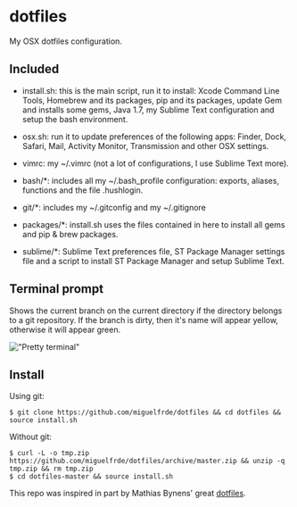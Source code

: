 dotfiles
========

My OSX dotfiles configuration.

Included
--------

- install.sh: this is the main script, run it to install: Xcode Command Line Tools, Homebrew and its packages, pip and its packages, update Gem and installs some gems, Java 1.7, my Sublime Text configuration and setup the bash environment.

- osx.sh: run it to update preferences of the following apps: Finder, Dock, Safari, Mail, Activity Monitor, Transmission and other OSX settings.

- vimrc: my ~/.vimrc (not a lot of configurations, I use Sublime Text more).

- bash/*: includes all my ~/.bash_profile configuration: exports, aliases, functions and the file .hushlogin.

- git/*: includes my ~/.gitconfig and my ~/.gitignore

- packages/*: install.sh uses the files contained in here to install all gems and pip & brew packages.

- sublime/*: Sublime Text preferences file, ST Package Manager settings file and a script to install ST Package Manager and setup Sublime Text.

Terminal prompt
---------------

Shows the current branch on the current directory if the directory belongs to a git repository. If the branch is dirty, then it's name will appear yellow, otherwise it will appear green.

!["Pretty terminal"](https://dl.dropboxusercontent.com/u/17055504/prompt.png)

Install
-------

Using git:
```
$ git clone https://github.com/miguelfrde/dotfiles && cd dotfiles && source install.sh
```

Without git:
```
$ curl -L -o tmp.zip https://github.com/miguelfrde/dotfiles/archive/master.zip && unzip -q tmp.zip && rm tmp.zip
$ cd dotfiles-master && source install.sh
```

This repo was inspired in part by Mathias Bynens' great [dotfiles](https://github.com/mathiasbynens/dotfiles).
